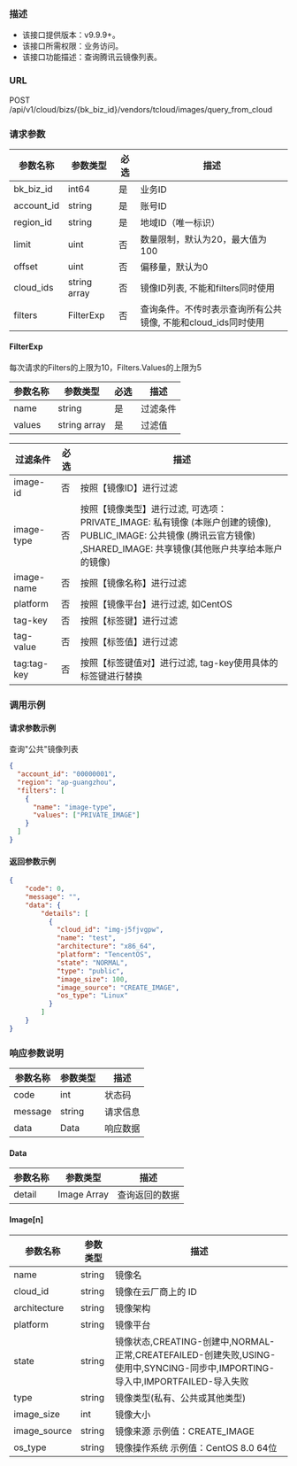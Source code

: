 ### 描述

- 该接口提供版本：v9.9.9+。
- 该接口所需权限：业务访问。
- 该接口功能描述：查询腾讯云镜像列表。

### URL

POST /api/v1/cloud/bizs/{bk_biz_id}/vendors/tcloud/images/query_from_cloud

### 请求参数
| 参数名称       | 参数类型         | 必选 | 描述                                   |
|------------|--------------|----|--------------------------------------|
| bk_biz_id  | int64        | 是  | 业务ID                                 |
| account_id | string       | 是  | 账号ID                                 |
| region_id  | string       | 是  | 地域ID（唯一标识）                           |
| limit      | uint         | 否  | 数量限制，默认为20，最大值为100                   |
| offset     | uint         | 否  | 偏移量，默认为0                             |
| cloud_ids  | string array | 否  | 镜像ID列表, 不能和filters同时使用               |
| filters    | FilterExp    | 否  | 查询条件。不传时表示查询所有公共镜像, 不能和cloud_ids同时使用 |


#### FilterExp

每次请求的Filters的上限为10，Filters.Values的上限为5

| 参数名称   | 参数类型         | 必选 | 描述   |
|--------|--------------|----|------|
| name   | string       | 是  | 过滤条件 |
| values | string array | 是  | 过滤值  |

| 过滤条件        | 必选 | 描述                                                                                                                |
|-------------|----|-------------------------------------------------------------------------------------------------------------------|
| image-id    | 否  | 按照【镜像ID】进行过滤                                                                                                      |
| image-type  | 否  | 按照【镜像类型】进行过滤, 可选项：PRIVATE_IMAGE: 私有镜像 (本账户创建的镜像), PUBLIC_IMAGE: 公共镜像 (腾讯云官方镜像) ,SHARED_IMAGE: 共享镜像(其他账户共享给本账户的镜像) |
| image-name  | 否  | 按照【镜像名称】进行过滤                                                                                                      |
| platform    | 否  | 按照【镜像平台】进行过滤, 如CentOS                                                                                             |
| tag-key     | 否  | 按照【标签键】进行过滤                                                                                                       |
| tag-value   | 否  | 按照【标签值】进行过滤                                                                                                       |
| tag:tag-key | 否  | 按照【标签键值对】进行过滤, tag-key使用具体的标签键进行替换                                                                                |


### 调用示例
#### 请求参数示例
查询"公共"镜像列表
```json
{
  "account_id": "00000001",
  "region": "ap-guangzhou",
  "filters": [
    {
      "name": "image-type",
      "values": ["PRIVATE_IMAGE"]
    }
  ]
}
```
#### 返回参数示例
```json
{
    "code": 0,
    "message": "",
    "data": {
        "details": [
          {
            "cloud_id": "img-j5fjvgpw",
            "name": "test",
            "architecture": "x86_64",
            "platform": "TencentOS",
            "state": "NORMAL",
            "type": "public",
            "image_size": 100,
            "image_source": "CREATE_IMAGE",
            "os_type": "Linux"
          }
        ]
    }
}
```
### 响应参数说明

| 参数名称    | 参数类型   | 描述   |
|---------|--------|------|
| code    | int    | 状态码  |
| message | string | 请求信息 |
| data    | Data   | 响应数据 |

#### Data
| 参数名称   | 参数类型        | 描述      |
|--------|-------------|---------|
| detail | Image Array | 查询返回的数据 |

#### Image[n]

| 参数名称         | 参数类型   | 描述                                                                                                  |
|--------------|--------|-----------------------------------------------------------------------------------------------------|
| name         | string | 镜像名                                                                                                 |
| cloud_id     | string | 镜像在云厂商上的 ID                                                                                         |
| architecture | string | 镜像架构                                                                                                |
| platform     | string | 镜像平台                                                                                                |
| state        | string | 镜像状态,CREATING-创建中,NORMAL-正常,CREATEFAILED-创建失败,USING-使用中,SYNCING-同步中,IMPORTING-导入中,IMPORTFAILED-导入失败 |
| type         | string | 镜像类型(私有、公共或其他类型)                                                                                    |
| image_size   | int    | 镜像大小                                                                                                |
| image_source | string | 镜像来源 示例值：CREATE_IMAGE                                                                               |
| os_type      | string | 镜像操作系统 示例值：CentOS 8.0 64位                                                                           |
